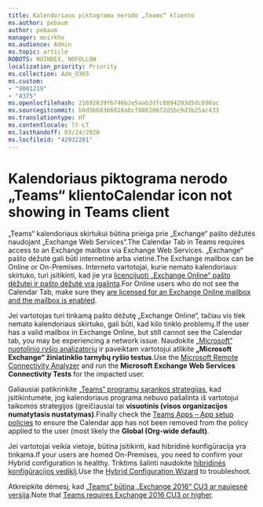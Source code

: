 ```yaml
---
title: Kalendoriaus piktograma nerodo „Teams“ kliento
ms.author: pebaum
author: pebaum
manager: mnirkhe
ms.audience: Admin
ms.topic: article
ROBOTS: NOINDEX, NOFOLLOW
localization_priority: Priority
ms.collection: Adm_O365
ms.custom:
- "9001219"
- "4375"
ms.openlocfilehash: 21692639fb746b2e5aab3dfc8894293d5dc890ac
ms.sourcegitcommit: b0d5b68366028abcf08610672d5bc9d3b25ac433
ms.translationtype: HT
ms.contentlocale: lt-LT
ms.lasthandoff: 03/24/2020
ms.locfileid: "42932201"
---
```

# <a name="calendar-icon-not-showing-in-teams-client"></a><span data-ttu-id="f1987-102">Kalendoriaus piktograma nerodo „Teams“ kliento</span><span class="sxs-lookup"><span data-stu-id="f1987-102">Calendar icon not showing in Teams client</span></span>

<span data-ttu-id="f1987-103">„Teams“ kalendoriaus skirtukui būtina prieiga prie „Exchange“ pašto dėžutės naudojant „Exchange Web Services“.</span><span class="sxs-lookup"><span data-stu-id="f1987-103">The Calendar Tab in Teams requires access to an Exchange mailbox via Exchange Web Services.</span></span> <span data-ttu-id="f1987-104">„Exchange“ pašto dėžutė gali būti internetinė arba vietinė.</span><span class="sxs-lookup"><span data-stu-id="f1987-104">The Exchange mailbox can be Online or On-Premises.</span></span> <span data-ttu-id="f1987-105">Interneto vartotojai, kurie nemato kalendoriaus skirtuko, turi įsitikinti, kad jie yra [licencijuoti „Exchange Online“ pašto dėžutei ir pašto dėžutė yra įgalinta](https://docs.microsoft.com/exchange/recipients-in-exchange-online/create-user-mailboxes).</span><span class="sxs-lookup"><span data-stu-id="f1987-105">For Online users who do not see the Calendar Tab, make sure they [are licensed for an Exchange Online mailbox and the mailbox is enabled](https://docs.microsoft.com/exchange/recipients-in-exchange-online/create-user-mailboxes).</span></span>

<span data-ttu-id="f1987-106">Jei vartotojas turi tinkamą pašto dėžutę „Exchange Online“, tačiau vis tiek nemato kalendoriaus skirtuko, gali būti, kad kilo tinklo problemų.</span><span class="sxs-lookup"><span data-stu-id="f1987-106">If the user has a valid mailbox in Exchange Online, but still cannot see the Calendar tab, you may be experiencing a network issue.</span></span> <span data-ttu-id="f1987-107">Naudokite [„Microsoft“ nuotolinio ryšio analizatorių](https://testconnectivity.microsoft.com/) ir paveiktam vartotojui atlikite **„Microsoft Exchange“ žiniatinklio tarnybų ryšio testus**.</span><span class="sxs-lookup"><span data-stu-id="f1987-107">Use the [Microsoft Remote Connectivity Analyzer](https://testconnectivity.microsoft.com/) and run the **Microsoft Exchange Web Services Connectivity Tests** for the impacted user.</span></span>

<span data-ttu-id="f1987-108">Galiausiai patikrinkite [„Teams“ programų sąrankos strategijas](https://admin.teams.microsoft.com/policies/app-setup), kad įsitikintumėte, jog kalendoriaus programa nebuvo pašalinta iš vartotojui taikomos strategijos (greičiausiai tai **visuotinis (visos organizacijos numatytasis nustatymas)**.</span><span class="sxs-lookup"><span data-stu-id="f1987-108">Finally check the [Teams Apps – App setup policies](https://admin.teams.microsoft.com/policies/app-setup) to ensure the Calendar app has not been removed from the policy applied to the user (most likely the **Global (Org-wide default)**.</span></span>

<span data-ttu-id="f1987-109">Jei vartotojai veikia vietoje, būtina įsitikinti, kad hibridinė konfigūracija yra tinkama.</span><span class="sxs-lookup"><span data-stu-id="f1987-109">If your users are homed On-Premises, you need to confirm your Hybrid configuration is healthy.</span></span> <span data-ttu-id="f1987-110">Triktims šalinti naudokite [hibridinės konfigūracijos vediklį](https://docs.microsoft.com/exchange/hybrid-deployment/hybrid-agent).</span><span class="sxs-lookup"><span data-stu-id="f1987-110">Use the [Hybrid Configuration Wizard](https://docs.microsoft.com/exchange/hybrid-deployment/hybrid-agent) to troubleshoot.</span></span>

<span data-ttu-id="f1987-111">Atkreipkite dėmesį, kad [„Teams“ būtina „Exchange 2016“ CU3 ar naujesnė versija](https://docs.microsoft.com/microsoftteams/exchange-teams-interact).</span><span class="sxs-lookup"><span data-stu-id="f1987-111">Note that [Teams requires Exchange 2016 CU3 or higher](https://docs.microsoft.com/microsoftteams/exchange-teams-interact).</span></span>
